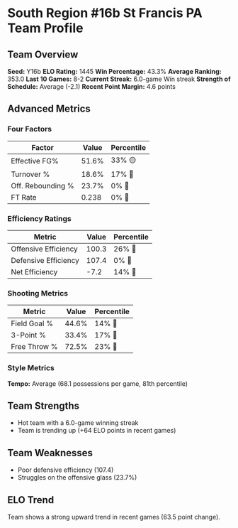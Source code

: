 # South Region #16b St Francis PA Team Profile
## Team Overview
**Seed:** Y16b
**ELO Rating:** 1445
**Win Percentage:** 43.3%
**Average Ranking:** 353.0
**Last 10 Games:** 8-2
**Current Streak:** 6.0-game Win streak
**Strength of Schedule:** Average (-2.1)
**Recent Point Margin:** 4.6 points

## Advanced Metrics
### Four Factors
| Factor | Value | Percentile |
|--------|-------|------------|
| Effective FG% | 51.6% | 33% 🟡 |
| Turnover % | 18.6% | 17% 🔴 |
| Off. Rebounding % | 23.7% | 0% 🔴 |
| FT Rate | 0.238 | 0% 🔴 |

### Efficiency Ratings
| Metric | Value | Percentile |
|--------|-------|------------|
| Offensive Efficiency | 100.3 | 26% 🔴 |
| Defensive Efficiency | 107.4 | 0% 🔴 |
| Net Efficiency | -7.2 | 14% 🔴 |

### Shooting Metrics
| Metric | Value | Percentile |
|--------|-------|------------|
| Field Goal % | 44.6% | 14% 🔴 |
| 3-Point % | 33.4% | 17% 🔴 |
| Free Throw % | 72.5% | 23% 🔴 |

### Style Metrics
**Tempo:** Average (68.1 possessions per game, 81th percentile)

## Team Strengths
* Hot team with a 6.0-game winning streak
* Team is trending up (+64 ELO points in recent games)

## Team Weaknesses
* Poor defensive efficiency (107.4)
* Struggles on the offensive glass (23.7%)

## ELO Trend
Team shows a strong upward trend in recent games (63.5 point change).

